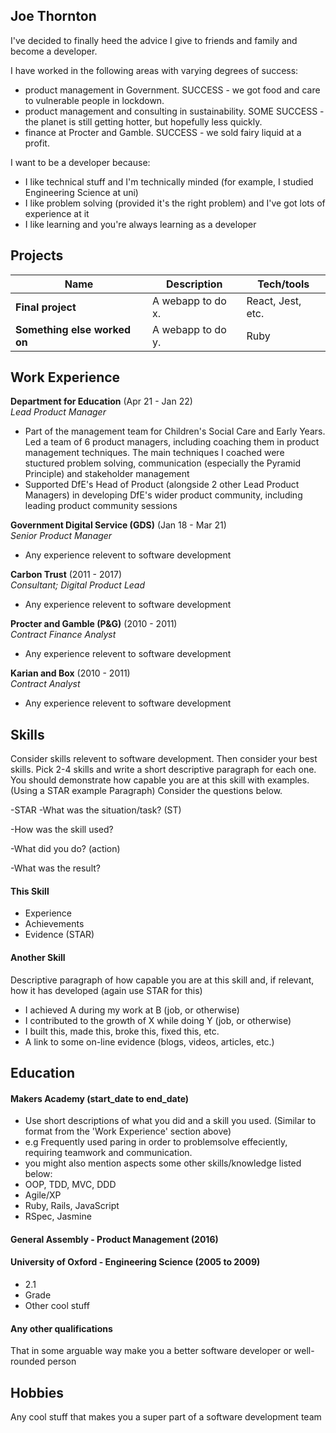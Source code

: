 ## Joe Thornton

I've decided to finally heed the advice I give to friends and family and become a developer.

I have worked in the following areas with varying degrees of success:
- product management in Government. SUCCESS - we got food and care to vulnerable people in lockdown.
- product management and consulting in sustainability. SOME SUCCESS - the planet is still getting hotter, but hopefully less quickly.
- finance at Procter and Gamble. SUCCESS - we sold fairy liquid at a profit.

I want to be a developer because:
- I like technical stuff and I'm technically minded (for example, I studied Engineering Science at uni)
- I like problem solving (provided it's the right problem) and I've got lots of experience at it
- I like learning and you're always learning as a developer

## Projects

| Name                         | Description       | Tech/tools        |
| ---------------------------- | ----------------- | ----------------- |
| **Final project**            | A webapp to do x. | React, Jest, etc. |
| **Something else worked on** | A webapp to do y. | Ruby              |

## Work Experience

**Department for Education** (Apr 21 - Jan 22)  
_Lead Product Manager_

- Part of the management team for Children's Social Care and Early Years. Led a team of 6 product managers, including coaching them in product management techniques. The main techniques I coached were stuctured problem solving, communication (especially the Pyramid Principle) and stakeholder management
- Supported DfE's Head of Product (alongside 2 other Lead Product Managers) in developing DfE's wider product community, including leading product community sessions

**Government Digital Service (GDS)** (Jan 18 - Mar 21)  
_Senior Product Manager_

- Any experience relevent to software development

**Carbon Trust** (2011 - 2017)  
_Consultant; Digital Product Lead_

- Any experience relevent to software development

**Procter and Gamble (P&G)** (2010 - 2011)  
_Contract Finance Analyst_

- Any experience relevent to software development

**Karian and Box** (2010 - 2011)  
_Contract Analyst_

- Any experience relevent to software development


## Skills

Consider skills relevent to software development. Then consider your best skills. Pick 2-4 skills and write a short descriptive paragraph for each one. You should demonstrate how capable you are at this skill with examples.
(Using a STAR example Paragraph) Consider the questions below.

-STAR
-What was the situation/task? (ST)

-How was the skill used?

-What did you do? (action)

-What was the result?


#### This Skill

- Experience
- Achievements
- Evidence (STAR)

#### Another Skill

Descriptive paragraph of how capable you are at this skill and, if relevant, how it has developed (again use STAR for this)

- I achieved A during my work at B (job, or otherwise)
- I contributed to the growth of X while doing Y (job, or otherwise)
- I built this, made this, broke this, fixed this, etc.
- A link to some on-line evidence (blogs, videos, articles, etc.)

## Education

#### Makers Academy (start_date to end_date)
- Use short descriptions of what you did and a skill you used. (Similar to format from the 'Work Experience' section above)
- e.g Frequently used paring in order to problemsolve effeciently, requiring teamwork and communication.
- you might also mention aspects some other skills/knowledge listed below: 
- OOP, TDD, MVC, DDD
- Agile/XP
- Ruby, Rails, JavaScript
- RSpec, Jasmine

#### General Assembly - Product Management (2016)

#### University of Oxford - Engineering Science (2005 to 2009)

- 2.1
- Grade
- Other cool stuff



#### Any other qualifications

That in some arguable way make you a better software developer or well-rounded person

## Hobbies

Any cool stuff that makes you a super part of a software development team
